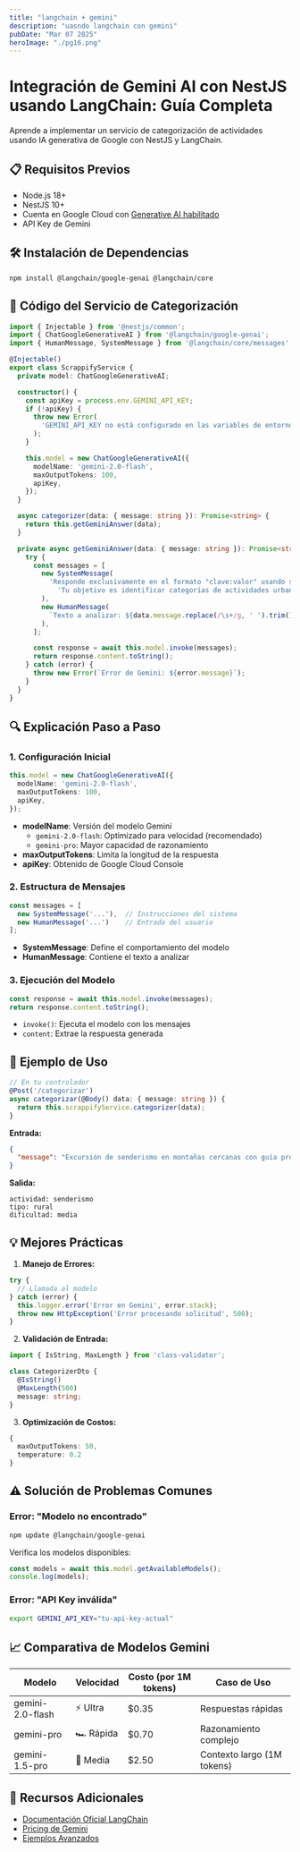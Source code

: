 ```yaml
---
title: "langchain + gemini"
description: "uasndo langchain con gemini"
pubDate: "Mar 07 2025" 
heroImage: "./pg16.png"
---
```


# Integración de Gemini AI con NestJS usando LangChain: Guía Completa

Aprende a implementar un servicio de categorización de actividades usando IA generativa de Google con NestJS y LangChain.

## 📋 Requisitos Previos
- Node.js 18+
- NestJS 10+
- Cuenta en Google Cloud con [Generative AI habilitado](https://console.cloud.google.com/vertex-ai)
- API Key de Gemini

## 🛠 Instalación de Dependencias
```bash
npm install @langchain/google-genai @langchain/core
```

## 🧠 Código del Servicio de Categorización
```typescript
import { Injectable } from '@nestjs/common';
import { ChatGoogleGenerativeAI } from '@langchain/google-genai';
import { HumanMessage, SystemMessage } from '@langchain/core/messages';

@Injectable()
export class ScrappifyService {
  private model: ChatGoogleGenerativeAI;

  constructor() {
    const apiKey = process.env.GEMINI_API_KEY;
    if (!apiKey) {
      throw new Error(
        'GEMINI_API_KEY no está configurado en las variables de entorno',
      );
    }

    this.model = new ChatGoogleGenerativeAI({
      modelName: 'gemini-2.0-flash',
      maxOutputTokens: 100,
      apiKey,
    });
  }

  async categorizer(data: { message: string }): Promise<string> {
    return this.getGeminiAnswer(data);
  }

  private async getGeminiAnswer(data: { message: string }): Promise<string> {
    try {
      const messages = [
        new SystemMessage(
          'Responde exclusivamente en el formato "clave:valor" usando solo 3 palabras como máximo. ' +
            'Tu objetivo es identificar categorías de actividades urbanas o rurales.',
        ),
        new HumanMessage(
          `Texto a analizar: ${data.message.replace(/\s+/g, ' ').trim()}`,
        ),
      ];

      const response = await this.model.invoke(messages);
      return response.content.toString();
    } catch (error) {
      throw new Error(`Error de Gemini: ${error.message}`);
    }
  }
}
```

## 🔍 Explicación Paso a Paso

### 1. Configuración Inicial
```typescript
this.model = new ChatGoogleGenerativeAI({
  modelName: 'gemini-2.0-flash',
  maxOutputTokens: 100,
  apiKey,
});
```
- **modelName**: Versión del modelo Gemini
  - `gemini-2.0-flash`: Optimizado para velocidad (recomendado)
  - `gemini-pro`: Mayor capacidad de razonamiento
- **maxOutputTokens**: Limita la longitud de la respuesta
- **apiKey**: Obtenido de Google Cloud Console

### 2. Estructura de Mensajes
```typescript
const messages = [
  new SystemMessage('...'),  // Instrucciones del sistema
  new HumanMessage('...')    // Entrada del usuario
];
```
- **SystemMessage**: Define el comportamiento del modelo
- **HumanMessage**: Contiene el texto a analizar

### 3. Ejecución del Modelo
```typescript
const response = await this.model.invoke(messages);
return response.content.toString();
```
- `invoke()`: Ejecuta el modelo con los mensajes
- `content`: Extrae la respuesta generada

## 🚀 Ejemplo de Uso
```typescript
// En tu controlador
@Post('/categorizar')
async categorizar(@Body() data: { message: string }) {
  return this.scrappifyService.categorizer(data);
}
```

**Entrada:**
```json
{
  "message": "Excursión de senderismo en montañas cercanas con guía profesional"
}
```

**Salida:**
```
actividad: senderismo
tipo: rural
dificultad: media
```

## 💡 Mejores Prácticas
1. **Manejo de Errores:**
```typescript
try {
  // Llamada al modelo
} catch (error) {
  this.logger.error('Error en Gemini', error.stack);
  throw new HttpException('Error procesando solicitud', 500);
}
```

2. **Validación de Entrada:**
```typescript
import { IsString, MaxLength } from 'class-validator';

class CategorizerDto {
  @IsString()
  @MaxLength(500)
  message: string;
}
```

3. **Optimización de Costos:**
```typescript
{
  maxOutputTokens: 50,
  temperature: 0.2
}
```

## ⚠️ Solución de Problemas Comunes

### Error: "Modelo no encontrado"
```bash
npm update @langchain/google-genai
```
Verifica los modelos disponibles:
```typescript
const models = await this.model.getAvailableModels();
console.log(models);
```

### Error: "API Key inválida"
```bash
export GEMINI_API_KEY="tu-api-key-actual"
```

## 📈 Comparativa de Modelos Gemini
| Modelo           | Velocidad | Costo (por 1M tokens) | Caso de Uso                |
| ---------------- | --------- | --------------------- | -------------------------- |
| gemini-2.0-flash | ⚡️ Ultra   | $0.35                 | Respuestas rápidas         |
| gemini-pro       | 🏎 Rápida  | $0.70                 | Razonamiento complejo      |
| gemini-1.5-pro   | 🐢 Media   | $2.50                 | Contexto largo (1M tokens) |

## 🔗 Recursos Adicionales
- [Documentación Oficial LangChain](https://js.langchain.com)
- [Pricing de Gemini](https://cloud.google.com/vertex-ai/pricing)
- [Ejemplos Avanzados](https://github.com/langchain-ai/langchainjs)
